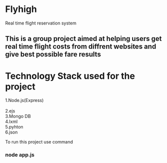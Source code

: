# Flyhigh
Real time flight reservation system 

## This is a group project aimed at helping users get real time flight costs from diffrent websites and give best possible fare results 

# Technology Stack used for the project<br />
1.Node.js(Express)<br />  
2.ejs   <br />
3.Mongo DB<br />
4.lxml<br />
5.pyhton<br /> 
6.json<br />

To run this project use command 
### node app.js 
 
